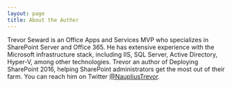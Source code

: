 ```yaml
---
layout: page
title: About the Author
---
```


Trevor Seward is an Office Apps and Services MVP who specializes in SharePoint Server and Office 365. He has extensive experience with the Microsoft infrastructure stack, including IIS, SQL Server, Active Directory, Hyper-V, among other technologies. Trevor an author of Deploying SharePoint 2016, helping SharePoint administrators get the most out of their farm. You can reach him on Twitter [@NaupliusTrevor](https://twitter.com/NaupliusTrevor).